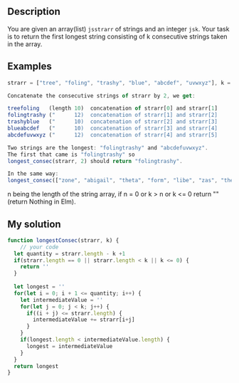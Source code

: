 ## Description

You are given an array(list) ```jsstrarr``` of strings and an integer ```jsk```. Your task is to return the first longest string consisting of k consecutive strings taken in the array.

## Examples

```js
strarr = ["tree", "foling", "trashy", "blue", "abcdef", "uvwxyz"], k = 2

Concatenate the consecutive strings of strarr by 2, we get:

treefoling   (length 10)  concatenation of strarr[0] and strarr[1]
folingtrashy ("      12)  concatenation of strarr[1] and strarr[2]
trashyblue   ("      10)  concatenation of strarr[2] and strarr[3]
blueabcdef   ("      10)  concatenation of strarr[3] and strarr[4]
abcdefuvwxyz ("      12)  concatenation of strarr[4] and strarr[5]

Two strings are the longest: "folingtrashy" and "abcdefuvwxyz".
The first that came is "folingtrashy" so 
longest_consec(strarr, 2) should return "folingtrashy".

In the same way:
longest_consec(["zone", "abigail", "theta", "form", "libe", "zas", "theta", "abigail"], 2) --> "abigailtheta"
```

n being the length of the string array, if n = 0 or k > n or k <= 0 return "" (return Nothing in Elm).

## My solution

```js
function longestConsec(strarr, k) {
    // your code
  let quantity = strarr.length - k +1
  if(strarr.length == 0 || strarr.length < k || k <= 0) {
    return ''
  }
  
  let longest = ''
  for(let i = 0; i + 1 <= quantity; i++) {
    let intermediateValue = ''
    for(let j = 0; j < k; j++) {
      if((i + j) <= strarr.length) {
        intermediateValue += strarr[i+j]
      }
    }
    if(longest.length < intermediateValue.length) {
      longest = intermediateValue
    }
  }
  return longest
}
```
